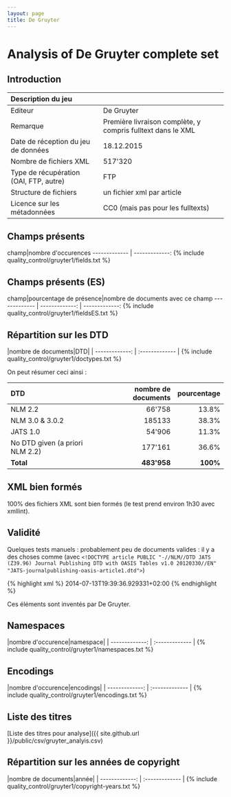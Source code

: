 ```yaml
---
layout: page
title: De Gruyter
---
```

# Analysis of De Gruyter complete set

## Introduction

|Description du jeu||
| :------------- | :------------- |
|Editeur|De Gruyter|
|Remarque|Première livraison complète, y compris fulltext dans le XML|
|Date de réception du jeu de données|18.12.2015|
|Nombre de fichiers XML|517'320|
|Type de récupération (OAI, FTP, autre)|FTP|
|Structure de fichiers|un fichier xml par article|
|Licence sur les métadonnées|CC0 (mais pas pour les fulltexts)|

## Champs présents

<div markdown="1">
champ|nombre d'occurences
------------- | -------------:
{% include quality_control/gruyter1/fields.txt %}
</div>

## Champs présents (ES)

<div markdown="1">
champ|pourcentage de présence|nombre de documents avec ce champ
------------- | -------------: | -------------:
{% include quality_control/gruyter1/fieldsES.txt %}
</div>

## Répartition sur les DTD

<div markdown="1">
|nombre de documents|DTD|
| -------------: | :------------- |
{% include quality_control/gruyter1/doctypes.txt %}
</div>

On peut résumer ceci ainsi :

|DTD|nombre de documents|pourcentage
| :--- | ---: | ---:
|NLM 2.2|66'758|13.8%
|NLM 3.0 & 3.0.2|185133|38.3%
|JATS 1.0|54'906|11.3%
|No DTD given (a priori NLM 2.2)|177'161|36.6%
|**Total**| **483'958** | **100%**


## XML bien formés

100% des fichiers XML sont bien formés (le test prend environ 1h30 avec xmllint).

## Validité

Quelques tests manuels : probablement peu de documents valides : il y a des choses comme (avec `<!DOCTYPE article PUBLIC "-//NLM//DTD JATS (Z39.96) Journal Publishing DTD with OASIS Tables v1.0 20120330//EN" "JATS-journalpublishing-oasis-article1.dtd">`)

{% highlight xml %}
<related-article xmlns:xlink="http://www.w3.org/1999/xlink" related-article-type="pdf" xlink.href="annalen-1942-jg07.pdf" />
<post-process status="nothing-found">2014-07-13T19:39:36.929331+02:00</post-process>
<original type="pdf" xlink.href="annalen-1942-jg07.pdf" />
{% endhighlight %}

Ces éléments sont inventés par De Gruyter.

## Namespaces

<div markdown="1">
|nombre d'occurence|namespace|
| -------------: | :------------- |
{% include quality_control/gruyter1/namespaces.txt %}
</div>

## Encodings

<div markdown="1">
|nombre d'occurence|encodings|
| -------------: | :------------- |
{% include quality_control/gruyter1/encodings.txt %}
</div>


## Liste des titres
[Liste des titres pour analyse]({{ site.github.url }}/public/csv/gruyter_analyis.csv)


## Répartition sur les années de copyright

<div markdown="1">
|nombre de documents|année|
| -------------: | :------------- |
{% include quality_control/gruyter1/copyright-years.txt %}
</div>
